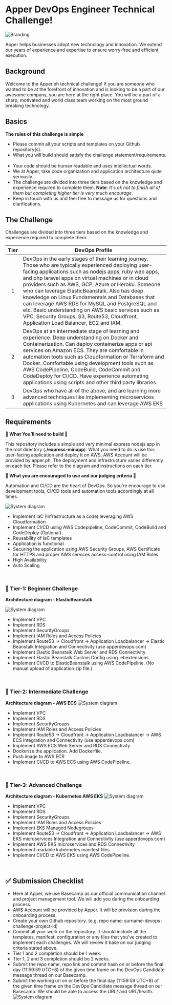 # Apper DevOps Engineer Technical Challenge! 

![Branding](https://media-exp1.licdn.com/dms/image/C510BAQHAhem3MAGMOw/company-logo_100_100/0/1548069481911?e=1619654400&v=beta&t=RMd-5dJ-YxQ475FznaYdeTFtQLf1NPNGCIw8g_Z5q-8) 

Apper helps businesses adopt new technology and innovation. We extend our years of experience and expertise to ensure worry-free and efficient execution.

## Background
Welcome to the Apper.ph technical challenge! If you are someone who wanted to be at the forefront of innovation and is looking to be a part of our awesome company, you are here at the right place. You will be a part of a sharp, motivated and world class team working on the most ground breaking technology.

## Basics
**The rules of this challenge is simple**

* Please commit all your scripts and templates on your Github repository(s).
&nbsp;
* What you will build should satisfy the challenge statement/requirements.
&nbsp;
* Your code should be human readable and uses intellectual words.
&nbsp;
* We at Apper, take code organization and application architecture quite seriously.
&nbsp;
* The challenge are divided into three tiers based on the knowledge and experience required to complete them.
  **Note**: *It's ok not to finish all of them but completing higher tier is very much encourage.*
&nbsp;
* Keep in touch with us and feel free to message us for questions and clarifications.

## The Challenge

Challenges are divided into three tiers based on the knowledge and experience
required to complete them.

| Tier | DevOps Profile                                                                                                                                                |
| :--: | ---------------------------------------------------------------------------------------------------------------------------------------------------------------- |
|  1   | DevOps in the early stages of their learning journey. Those who are typically experienced deploying user-facing applications such as nodejs apps, ruby web apps, and php laravel apps on virtual machines or in cloud providers such as AWS, GCP, Azure or Heroku. Someone who can leverage ElasticBeanstalk. Also has deep knowledge on Linux Fundamentals and Databases that can leverage AWS RDS for MySQL and PostgreSQL and etc. Basic understanding on AWS basic services such as  VPC, Security Groups, S3, Route53, Cloudfront, Application Load Balancer, EC2 and IAM.                |
|  2   | DevOps at an intermediate stage of learning and experience. Deep understanding on Docker and Containerization. Can deploy containerize apps or api services on Amazon ECS. They are comfortable in automation tools such as Cloudformation or Terraform and Docker. Comfortable using development tools such as AWS CodePipeline, CodeBuild, CodeCommit and CodeDeploy for CI/CD. Have experience automating applications using scripts and other third party libraries. |
|  3   | DevOps who have all of the above, and are learning more advanced techniques like implementing microservices applications using Kubernetes and can leverage AWS EKS                   |


## Requirements
**🌟 What You’ll need to build 🌟**

This repository includes a simple and very minimal express nodejs app in the root directory (**./express-minapp**). What you need to do is use this user-facing application and deploy it on AWS. AWS Account will be provided by apper.ph. The deployment and infrastructure varies differently on each tier. Please refer to the diagram and instructions on each tier.

**🌟 What you are encouraged to use and our judging criteria 🌟**

Automation and CI/CD are the heart of DevOps. So you're encourage to use development tools, CI/CD tools and automation tools accordingly at all times.

![System diagram](assets/release.jpg)

* Implement IaC (Infrastructure as a code) leveraging AWS Cloudformation
* Implement CI/CD using AWS Codepipeline, CodeCommit, CodeBuild and CodeDeploy (Optional)
* Reusability of IaC templates
* Application is functional
* Securing the application using AWS Security Groups, AWS Certificate for HTTPS and proper AWS services access-control using IAM Roles.
* High Availability
* Auto Scaling

&nbsp;
### :ledger: Tier-1: Beginner Challenge
**Architecture diagram - ElasticBeanstalk**

![System diagram](assets/ElasticBeanstalk.png)

* Implement VPC
* Implement RDS
* Implement SecurityGroups
* Implement IAM Roles and Access Policies
* Implement Route53 -> Cloudfront -> Application Loadbalancer -> Elastic Beanstalk Integration and Connectivity (use apperdevops.com)
* Implement Elastic Beanstalk Web Server and RDS Connectivity
* Implement Elastic Beanstalk Custom Config using .ebextensions
* Implement CI/CD to ElasticBeanstalk using AWS CodePipeline. (No manual upload of application zip file.)

&nbsp;
### :ledger: Tier-2: Intermediate Challenge
**Architecture diagram - AWS ECS** 
![System diagram](assets/ECS.png)

* Implement VPC
* Implement RDS
* Implement SecurityGroups
* Implement IAM Roles and Access Policies
* Implement Route53 -> Cloudfront -> Application Loadbalancer -> AWS ECS Integration and Connectivity (use apperdevops.com)
* Implement AWS ECS Web Server and RDS Connectivity
* Dockerize the application. Add Dockerfile.
* Push image to AWS ECR
* Implement CI/CD to AWS ECS using AWS CodePipeline.

&nbsp;
### :ledger: Tier-3: Advanced Challenge
**Architecture diagram - Kubernetes AWS EKS**
![System diagram](assets/EKS.png)

* Implement VPC
* Implement RDS
* Implement SecurityGroups
* Implement IAM Roles and Access Policies
* Implement EKS Managed Nodegroups
* Implement Route53 -> Cloudfront -> Application Loadbalancer -> AWS EKS microservices Integration and Connectivity (use apperdevops.com)
* Implement AWS EKS microservices and RDS Connectivity
* Implement readable kubernetes manifest files
* Implement CI/CD to AWS EKS using AWS CodePipeline.

&nbsp;
## ✅ Submission Checklist

* Here at Apper, we use Basecamp as our official communication channel and project management tool. We will add you during the onboarding process.
&nbsp;
* AWS Account will be provided by Apper. It will be provision during the onboarding process.
&nbsp;
* Create your own Github repository. (e.g. repo name: surname-devops-challenge-project-id)
&nbsp;
* Commit all your work on the repository. It should include all the templates, manifest, configuration or any files that you've created to implement each challenges. We will review it base on our judging criteria stated above.
&nbsp;
* Tier 1 and 2 completion should be 1 week.
&nbsp;
* Tier 1, 2 and 3 completion should be 2 weeks.
&nbsp;  
* Submit the repo name, repo link and commit hash on or before the final day (11:59:59 UTC+8) of the given time frame on the DevOps Candidate message thread on our Basecamp.
&nbsp;
* Submit the working url on or before the final day (11:59:59 UTC+8) of the given time frame on the DevOps Candidate message thread on our Basecamp. We should be able to access the URL/ and URL/health.
&nbsp;
![System diagram](assets/working-page.jpg)

